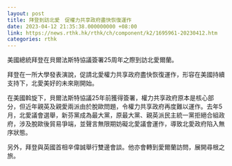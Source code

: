```yaml
---
layout: post
title: 拜登到訪北愛　促權力共享政府盡快恢復運作
date: 2023-04-12 21:35:38.000000000 +08:00
link: https://news.rthk.hk/rthk/ch/component/k2/1695961-20230412.htm
categories: rthk
---
```


美國總統拜登在貝爾法斯特協議簽署25周年之際到訪北愛爾蘭。

拜登在一所大學發表演說，促請北愛權力共享政府盡快恢復運作，形容在美國持續支持下，北愛美好的未來剛開始。

在美國斡旋下，貝爾法斯特協議25年前獲得簽署，權力共享政府原本是核心部分，但近年親英及親愛兩派由於脫歐問題，令權力共享政府再度難以運作。去年5月，北愛議會選舉，新芬黨成為最大黨，原最大黨、親英派民主統一黨拒絕合組政府，涉及脫歐後貿易爭端，並聲言無限期妨礙北愛議會運作，導致北愛政府陷入無序狀態。

另外，拜登與英國首相辛偉誠舉行雙邊會談。他亦會轉到愛爾蘭訪問，展開尋根之旅。

